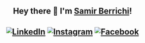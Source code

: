 <h2 align="center"> <b>Hey there 👋 I'm <a href="https://www.linkedin.com/in/samirberrichi/" target="_blank" >Samir Berrichi</a>!</b></h2>

<h2 align="center">
<a  href="https://www.linkedin.com/in/samirberrichi/" target="_blank"><img src="https://img.shields.io/badge/LinkedIn-%230077B5.svg?&style=flat-square&logo=linkedin&logoColor=white" alt="LinkedIn"></a>
<a  href="https://instagram.com/berrichi_samir" target="_blank"><img src="https://img.shields.io/badge/Instagram-%23E4405F.svg?&style=flat-square&logo=instagram&logoColor=white" alt="Instagram"></a>
<a  href="https://www.facebook.com/samirberrichi/" target="_blank"><img src="https://img.shields.io/badge/Facebook-%231877F2.svg?&style=flat-square&logo=facebook&logoColor=white" alt="Facebook"></a>
</h2>
<h2 align="center">

</h2>

